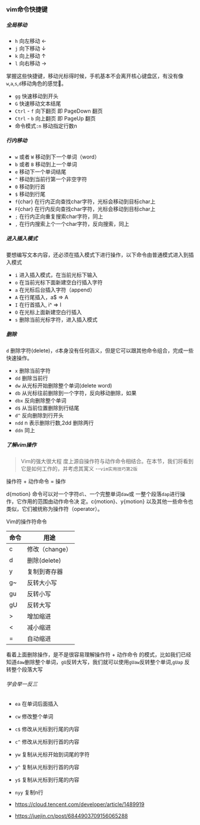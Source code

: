### vim命令快捷键

##### 全局移动

- `h` 向左移动 ←
- `j` 向下移动 ↓
- `k` 向上移动 ↑
- `l` 向右移动 →

掌握这些快捷键，移动光标得时候，手机基本不会离开核心键盘区，有没有像`w`,`a`,`s`,`d`移动角色的感觉🙂。

- `gg` 快速移动到开头
- `G` 快速移动文本结尾
- `Ctrl` - `f` 向下翻页 即 PageDown 翻页
- `Ctrl` - `b` 向上翻页 即 PageUp 翻页
- 命令模式`:n` 移动指定行数n

##### 行内移动

- `w` 或者 `W` 移动到下一个单词（word）
- `b` 或者 `B` 移动到上一个单词
- `e` 移动下一个单词结尾
- `^` 移动到当前行第一个非空字符
- `0` 移动到行首
- `$` 移动到行尾
- `f`{char} 在行内正向查找char字符，光标会移动到目标char上
- `F`{char} 在行内反向查找char字符，光标会移动到目标char上
- `;` 在行内正向重复搜索char字符，同上
- `,` 在行内搜索上个一个char字符，反向搜索，同上

##### 进入插入模式

要想编写文本内容，还必须在插入模式下进行操作，以下命令由普通模式进入到插入模式

- `i` 进入插入模式，在当前光标下输入
- `o` 在当前光标下面新建空白行插入字符
- `a` 在光标后台插入字符（append）
- `A` 在行尾插入，a$ => A
- `I` 在行首插入, i^ => I
- `O` 在光标上面新建空白行插入
- `s` 删除当前光标字符，进入插入模式

##### 删除

`d` 删除字符(delete)，`d`本身没有任何涵义，但是它可以跟其他命令组合，完成一些快速操作。

- `x` 删除当前字符
- `dd` 删除当前行
- `dw` 从光标开始删除整个单词(delete word)
- `db` 从光标往前删除到一个字符，反向移动删除，如果
- `dbx` 反向删除整个单词
- `d$` 从当前位置删除到行结尾
- `d^` 反向删除到行开头
- `ndd` n 表示删除行数,2dd 删除两行
- `ddn` 同上

##### 了解vim操作

> Vim的强大很大程 度上源自操作符与动作命令相结合。在本节，我们将看到它是如何工作的，并考虑其寓义 --`vim实用技巧第2版`

操作符 + 动作命令 = 操作

d{motion} 命令可以对一个字符`dl`、一个完整单词`daw`或 一整个段落`dap`进行操作，它作用的范围由动作命令决 定。c{motion}、y{motion} 以及其他一些命令也类似，它们被统称为操作符（operator）。

Vim的操作符命令

| 命令 | 用途           |
| ---- | -------------- |
| c    | 修改（change） |
| d    | 删除(delete)   |
| y    | 复制到寄存器   |
| g~   | 反转大小写     |
| gu   | 反转小写       |
| gU   | 反转大写       |
| >    | 增加缩进       |
| <    | 减小缩进       |
| =    | 自动缩进       |

看着上面删除操作，是不是很容易理解操作符 + 动作命令 的模式，比如我们已经知道`daw`删除整个单词，`gU`反转大写，我们就可以使用`gUaw`反转整个单词,`gUap` 反转整个段落大写

###### 学会举一反三

- `ea` 在单词后面插入
- `cw` 修改整个单词
- `c$` 修改从光标到行尾的内容
- `c^` 修改从光标到行首的内容
- `yw` 复制从光标开始到词尾的字符
- `y^` 复制从光标到行首的内容
- `y$` 复制从光标到行尾的内容
- `nyy` 复制n行

- https://cloud.tencent.com/developer/article/1489919
- https://juejin.cn/post/6844903709156065288
